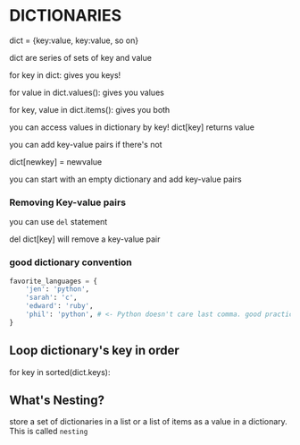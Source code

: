 # DICTIONARIES

dict = {key:value, key:value, so on}

dict are series of sets of key and value

for key in dict: gives you keys!

for value in dict.values(): gives you values

for key, value in dict.items(): gives you both



you can access values in dictionary by key! dict[key] returns value

you can add key-value pairs if there's not

dict[newkey] = newvalue

you can start with an empty dictionary and add key-value pairs

### Removing Key-value pairs

you can use `del` statement

del dict[key] will remove a key-value pair

### good dictionary convention

```python
favorite_languages = {
    'jen': 'python',
    'sarah': 'c',
    'edward': 'ruby',
    'phil': 'python', # <- Python doesn't care last comma. good practice.
}
```

## Loop dictionary's key in order

for key in sorted(dict.keys):

## What's Nesting?

store a set of dictionaries in a list or a list of items as a value in a dictionary. This is called `nesting`



